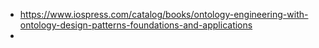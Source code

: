 
- https://www.iospress.com/catalog/books/ontology-engineering-with-ontology-design-patterns-foundations-and-applications
- 